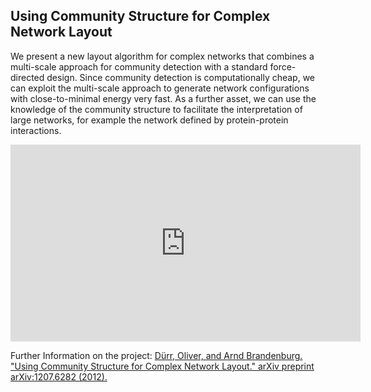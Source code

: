 ## Using Community Structure for Complex Network Layout


We present a new layout algorithm for complex networks that combines a
multi-scale approach for community detection with a standard force-directed
design. Since community detection is computationally cheap, we can exploit the
multi-scale approach to generate network configurations with close-to-minimal
energy very fast. As a further asset, we can use the knowledge of the community
structure to facilitate the interpretation of large networks, for example the
network defined by protein-protein interactions.


<iframe width="560" height="315" src="https://www.youtube.com/embed/J_wkNESO65k" frameborder="0" allowfullscreen></iframe>


Further Information on the project: [Dürr, Oliver, and Arnd Brandenburg. "Using Community Structure for Complex Network Layout." arXiv preprint arXiv:1207.6282 (2012).](https://www.researchgate.net/publication/230568931_Using_Community_Structure_for_Complex_Network_Layout)
